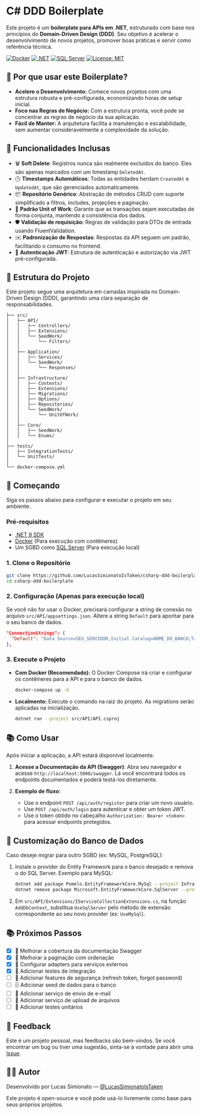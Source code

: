 # C# DDD Boilerplate

Este projeto é um **boilerplate para APIs em .NET**, estruturado com base nos princípios do **Domain-Driven Design (DDD)**. Seu objetivo é acelerar o desenvolvimento de novos projetos, promover boas práticas e servir como referência técnica.

<p>
  <a href="https://www.docker.com/"><img src="https://img.shields.io/badge/Docker-Container-blue?logo=docker" alt="Docker"></a>
  <a href="https://dotnet.microsoft.com/"><img src="https://img.shields.io/badge/.NET-9.0-blue?logo=dotnet" alt=".NET"></a>
  <a href="https://www.microsoft.com/sql-server"><img src="https://img.shields.io/badge/Database-SQL_Server-4479A1?logo=microsoft-sql-server" alt="SQL Server"></a>
  <a href="LICENSE"><img src="https://img.shields.io/badge/License-MIT-yellow.svg" alt="License: MIT"></a>
</p>

## 🎯 Por que usar este Boilerplate?

-   **Acelere o Desenvolvimento:** Comece novos projetos com uma estrutura robusta e pré-configurada, economizando horas de setup inicial.
-   **Foco nas Regras de Negócio:** Com a estrutura pronta, você pode se concentrar as regras de negócio da sua aplicação.
-   **Fácil de Manter:** A arquitetura facilita a manutenção e escalabilidade, sem aumentar consideravelmente a complexidade da solução.

## 📌 Funcionalidades Inclusas
- 🗑️ **Soft Delete**: Registros nunca são realmente excluídos do banco. Eles são apenas marcados com um timestamp `DeletedAt`.
- 🕒 **Timestamps Automáticos**: Todas as entidades herdam `CreatedAt` e `UpdatedAt`, que são gerenciados automaticamente.
- 📦 **Repositório Genérico**: Abstração de métodos CRUD com suporte simplificado a filtros, includes, projeções e paginação.
- 🔗 **Padrão Unit of Work**: Garante que as transações sejam executadas de forma conjunta, mantendo a consistência dos dados.
- 🛡️ **Validação de requisição:** Regras de validação para DTOs de entrada usando FluentValidation.
- ✉️ **Padronização de Respostas**: Respostas da API seguem um padrão, facilitando o consumo no frontend.
- 🔐 **Autenticação JWT**: Estrutura de autenticação e autorização via JWT pré-configurada.

## 📁 Estrutura do Projeto

Este projeto segue uma arquitetura em camadas inspirada no Domain-Driven Design (DDD), garantindo uma clara separação de responsabilidades.

```text
├── src/
│   ├── API/
│   │   ├── Controllers/
│   │   ├── Extensions/
│   │   └── SeedWork/
│   │       └── Filters/
│   │
│   ├── Application/
│   │   ├── Services/
│   │   └── SeedWork/
│   │       └── Responses/
│   │
│   ├── Infrastructure/
│   │   ├── Contexts/
│   │   ├── Extensions/
│   │   ├── Migrations/
│   │   ├── Options/
│   │   ├── Repositories/
│   │   └── SeedWork/
│   │       └── UnitOfWork/
│   │
│   ├── Core/
│   │   ├── SeedWork/
│   │   └── Enums/
│
├── tests/
│   ├── IntegrationTests/
│   └── UnitTests/
│
└── docker-compose.yml
```

## 🚀 Começando

Siga os passos abaixo para configurar e executar o projeto em seu ambiente.

### Pré-requisitos

-   [.NET 9 SDK](https://dotnet.microsoft.com/en-us/download)
-   [Docker](https://www.docker.com/) (Para execução com contêineres)
-   Um SGBD como [SQL Server](https://www.microsoft.com/sql-server/sql-server-2022) (Para execução local)

### 1. Clone o Repositório

```bash
git clone https://github.com/LucasSimionatoIsTaken/csharp-ddd-boilerplate.git
cd csharp-ddd-boilerplate
```

### 2. Configuração (Apenas para execução local)

Se você não for usar o Docker, precisará configurar a string de conexão no arquivo `src/API/appsettings.json`. Altere a string `Default` para apontar para o seu banco de dados.

```json
"ConnectionStrings": {
  "Default": "Data Source=SEU_SERVIDOR;Initial Catalog=NOME_DO_BANCO;TrustServerCertificate=true;Integrated Security=true;"
},
```

### 3. Execute o Projeto

-   **Com Docker (Recomendado):**
    O Docker Compose irá criar e configurar os contêineres para a API e para o banco de dados.

    ```bash
    docker-compose up -d
    ```

-   **Localmente:**
    Execute o comando na raiz do projeto. As migrations serão aplicadas na inicialização.

    ```bash
    dotnet run --project src/API/API.csproj
    ```

## 📚 Como Usar

Após iniciar a aplicação, a API estará disponível localmente.

1.  **Acesse a Documentação da API (Swagger)**:
    Abra seu navegador e acesse `http://localhost:5000/swagger`. Lá você encontrará todos os endpoints documentados e poderá testá-los diretamente.

2.  **Exemplo de fluxo**:
    * Use o endpoint `POST /api/auth/register` para criar um novo usuário.
    * Use `POST /api/auth/login` para autenticar e obter um token JWT.
    * Use o token obtido no cabeçalho `Authorization: Bearer <token>` para acessar endpoints protegidos.

## 🔧 Customização do Banco de Dados

Caso deseje migrar para outro SGBD (ex: MySQL, PostgreSQL):

1.  Instale o provider do Entity Framework para o banco desejado e remova o do SQL Server. Exemplo para MySQL:
    ```bash
    dotnet add package Pomelo.EntityFrameworkCore.MySql --project Infrastructure
    dotnet remove package Microsoft.EntityFrameworkCore.SqlServer --project Infrastructure
    ```
2.  Em `src/API/Extensions/IServiceCollectionExtensions.cs`, na função `AddDbContext`, substitua `UseSqlServer` pelo método de extensão correspondente ao seu novo provider (ex: `UseMySql`).

## 📚 Próximos Passos
-   [x] 🧾 Melhorar a cobertura da documentação Swagger
-   [x] 🔽 Melhorar a paginação com ordenação
-   [x] 🧩 Configurar adapters para serviços externos
-   [x] 🧪 Adicionar testes de integração
-   [ ] 🔐 Adicionar features de segurança (refresh token, forgot password)
-   [ ] 🗄️ Adicionar seed de dados para o banco
-   [ ] 📧 Adicionar serviço de envio de e-mail
-   [ ] 📄 Adicionar serviço de upload de arquivos
-   [ ] 🧪 Adicionar testes unitários

## 📝 Feedback

Este é um projeto pessoal, mas feedbacks são bem-vindos. Se você encontrar um bug ou tiver uma sugestão, sinta-se à vontade para abrir uma [Issue](https://github.com/LucasSimionatoIsTaken/csharp-ddd-boilerplate/issues).

## 🧑‍💻 Autor

Desenvolvido por Lucas Simionato — [@LucasSimionatoIsTaken](https://github.com/LucasSimionatoIsTaken)  

Este projeto é open-source e você pode usá-lo livremente como base para seus próprios projetos.

